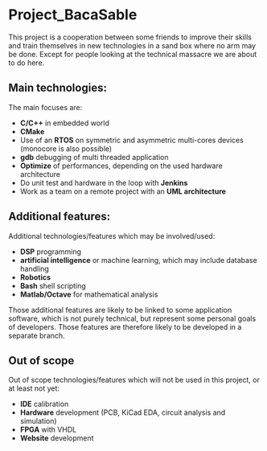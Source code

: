 # Project_BacaSable

This project is a cooperation between some friends to improve their skills and train themselves in new technologies in a sand box where no arm may be done. Except for people looking at the technical massacre we are about to do here.

## Main technologies:
The main focuses are:

 - <strong>C/C++</strong> in embedded world
 - <strong>CMake</strong>
 - Use of an <strong>RTOS</strong> on symmetric and asymmetric multi-cores devices (monocore is also possible)
 - <strong>gdb</strong> debugging of multi threaded application
 - <strong>Optimize</strong> of performances, depending on the used hardware architecture
 - Do unit test and hardware in the loop with <strong>Jenkins</strong>
 - Work as a team on a remote project with an <strong>UML architecture</strong>

## Additional features:
Additional technologies/features which may be involved/used:
 - <strong>DSP</strong> programming
 - <strong>artificial intelligence</strong> or machine learning, which may include database handling
 - <strong>Robotics</strong>
 - <strong>Bash</strong> shell scripting
 - <strong>Matlab/Octave</strong> for mathematical analysis

Those additional features are likely to be linked to some application software, which is not purely technical, but represent some personal goals of developers. Those features are therefore likely to be developed in a separate branch.

## Out of scope
Out of scope technologies/features which will not be used in this project, or at least not yet:
 - <strong>IDE</strong> calibration
 - <strong>Hardware</strong> development (PCB, KiCad EDA, circuit analysis and simulation)
 - <strong>FPGA</strong> with VHDL
 - <strong>Website</strong> development
